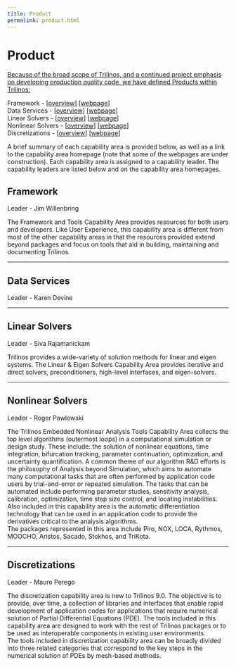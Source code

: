 ```yaml
---
title: Product
permalink: product.html
---
```


# Product

<span style="text-decoration: underline;">Because of the broad scope of Trilinos, and a continued project emphasis on developing production quality code, we have defined Products within Trilinos:</span>
  
Framework - [[overview](#framework)] [[webpage](framework.md)]  
Data Services - [[overview](#data-services)] [[webpage](data_service.html)]  
Linear Solvers - [[overview](#linear-solvers)] [[webpage](linear_solver.html)]      
Nonlinear Solvers - [[overview](#nonlinear-solvers)] [[webpage](nonlinear_solver.html)]    
Discretizations - [[overview](#discretizations)] [[webpage](discretizations.html)]    

A brief summary of each capability area is provided below, as well as a link to the capability area homepage (note that some of the webpages are under construction). Each capability area is assigned to a capability leader. The capability leaders are listed below and on the capability area homepages.

## Framework

Leader - Jim Willenbring

The Framework and Tools Capability Area provides resources for both users and developers. Like User Experience, this capability area is different from most of the other capability areas in that the resources provided extend beyond packages and focus on tools that aid in building, maintaining and documenting Trilinos.<a name="SoftwareEngineering"></a>

* * *

## Data Services

Leader - Karen Devine

* * *

## Linear Solvers

Leader - Siva Rajamanickam

Trilinos provides a wide-variety of solution methods for linear and eigen systems. The Linear & Eigen Solvers Capability Area provides iterative and direct solvers, preconditioners, high-level interfaces, and eigen-solvers.<a name="NonlinearSolvers"></a>

* * *

## Nonlinear Solvers

Leader - Roger Pawlowski

The Trilinos Embedded Nonlinear Analysis Tools Capability Area collects the top level algorithms (outermost loops) in a computational simulation or design study. These include: the solution of nonlinear equations, time integration, bifurcation tracking, parameter continuation, optimization, and uncertainty quantification. A common theme of our algorithm R&D efforts is the philosophy of Analysis beyond Simulation, which aims to automate many computational tasks that are often performed by application code users by trial-and-error or repeated simulation. The tasks that can be automated include performing parameter studies, sensitivity analysis, calibration, optimization, time step size control, and locating instabilities. Also included in this capability area is the automatic differentiation technology that can be used in an application code to provide the derivatives critical to the analysis algorithms.  
The packages represented in this area include Piro, NOX, LOCA, Rythmos, MOOCHO, Aristos, Sacado, Stokhos, and TriKota.

* * * 

## Discretizations

Leader - Mauro Perego

The discretization capability area is new to Trilinos 9.0\. The objective is to provide, over time, a collection of libraries and interfaces that enable rapid development of application codes for applications that require numerical solution of Partial Differential Equations (PDE). The tools included in this capability area are designed to work with the rest of Trilinos packages or to be used as interoperable components in existing user environments.  
The tools included in discretization capability area can be broadly divided into three related categories that correspond to the key steps in the numerical solution of PDEs by mesh-based methods.<a name="ScalableLinearAlgebra"></a>


